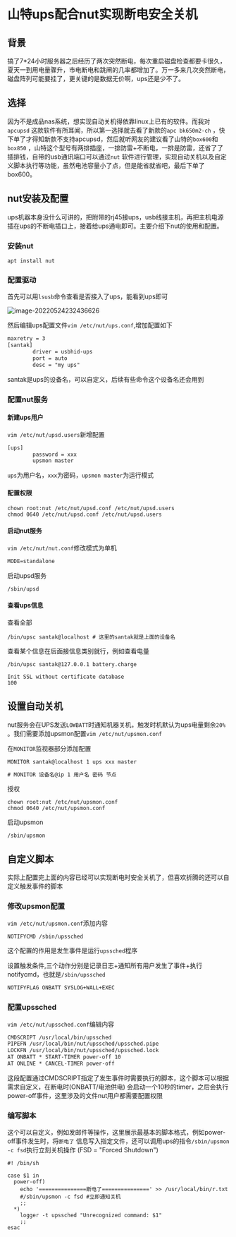 # 山特ups配合nut实现断电安全关机

## 背景

搞了7*24小时服务器之后经历了两次突然断电，每次重启磁盘检查都要卡很久，夏天一到用电量骤升，市电断电和跳闸的几率都增加了。万一多来几次突然断电，磁盘阵列可能要挂了，更关键的是数据无价啊，ups还是少不了。

## 选择

因为不是成品nas系统，想实现自动关机得依靠linux上已有的软件。而我对`apcupsd`
这款软件有所耳闻，所以第一选择就去看了新款的`apc bk650m2-ch`
，快下单了才得知新款不支持apcupsd，然后就听网友的建议看了山特的`box600`和`box850`
，山特这个型号有两排插座，一排防雷+不断电，一排是防雷，还省了了插排钱，自带的usb通讯端口可以通过`nut`
软件进行管理，实现自动关机以及自定义脚本执行等功能，虽然电池容量小了点，但是能省就省吧，最后下单了box600。

## nut安装及配置

ups机器本身没什么可讲的，把附带的rj45接ups，usb线接主机，再把主机电源插在ups的不断电插口上，接着给ups通电即可。主要介绍下nut的使用和配置。

### 安装nut

`apt install nut`

### 配置驱动

首先可以用`lsusb`命令查看是否接入了ups，能看到ups即可

![image-20220524232436626](https://storyxc.com/images/blog/image-20220524232436626.png)

然后编辑ups配置文件`vim /etc/nut/ups.conf`,增加配置如下

```txt
maxretry = 3
[santak]
        driver = usbhid-ups
        port = auto
        desc = "my ups"
```

santak是ups的设备名，可以自定义，后续有些命令这个设备名还会用到

### 配置nut服务

#### 新建ups用户

`vim /etc/nut/upsd.users`新增配置

```txt
[ups]
        password = xxx
        upsmon master
```

`ups`为用户名，`xxx`为密码，`upsmon master`为运行模式

#### 配置权限

```shell
chown root:nut /etc/nut/upsd.conf /etc/nut/upsd.users
chmod 0640 /etc/nut/upsd.conf /etc/nut/upsd.users
```

#### 启动nut服务

`vim /etc/nut/nut.conf`修改模式为单机

```txt
MODE=standalone
```

启动upsd服务

```shell
/sbin/upsd
```

#### 查看ups信息

查看全部

```shell
/bin/upsc santak@localhost # 这里的santak就是上面的设备名
```

查看某个信息在后面接信息类别就行，例如查看电量

```shell
/bin/upsc santak@127.0.0.1 battery.charge

Init SSL without certificate database
100
```

## 设置自动关机

nut服务会在UPS发送`LOWBATT`时通知机器关机，触发时机默认为ups电量剩余`20%`
。我们需要添加upsmon配置`vim /etc/nut/upsmon.conf`

在`MONITOR`监视器部分添加配置

```txt
MONITOR santak@localhost 1 ups xxx master

# MONITOR 设备名@ip 1 用户名 密码 节点
```

授权

```shell
chown root:nut /etc/nut/upsmon.conf
chmod 0640 /etc/nut/upsmon.conf
```

启动upsmon

```shell
/sbin/upsmon
```

## 自定义脚本

实际上配置完上面的内容已经可以实现断电时安全关机了，但喜欢折腾的还可以自定义触发事件的脚本

### 修改upsmon配置

`vim /etc/nut/upsmon.conf`添加内容

```txt
NOTIFYCMD /sbin/upssched
```

这个配置的作用是发生事件是运行`upssched`程序

设置触发条件,三个动作分别是记录日志+通知所有用户发生了事件+执行notifycmd，也就是`/sbin/upssched`

```txt
NOTIFYFLAG ONBATT SYSLOG+WALL+EXEC
```

### 配置upssched

`vim /etc/nut/upssched.conf`编辑内容

```txt
CMDSCRIPT /usr/local/bin/upssched
PIPEFN /usr/local/bin/nut/upssched/upssched.pipe
LOCKFN /usr/local/bin/nut/upssched/upssched.lock
AT ONBATT * START-TIMER power-off 10
AT ONLINE * CANCEL-TIMER power-off
```

这段配置通过CMDSCRIPT指定了发生事件时需要执行的脚本，这个脚本可以根据需求自定义，在断电时(ONBATT/电池供电)
会启动一个10秒的timer，之后会执行power-off事件，这里涉及的文件nut用户都需要配置权限

### 编写脚本

这个可以自定义，例如发邮件等操作，这里展示最基本的脚本格式，例如power-off事件发生时，将`断电了`
信息写入指定文件，还可以调用ups的指令`/sbin/upsmon -c fsd`执行立刻关机操作 (FSD = "Forced Shutdown")

```shell
#! /bin/sh

case $1 in
  power-off)
    echo '===============断电了===============' >> /usr/local/bin/r.txt
    #/sbin/upsmon -c fsd #立即通知关机
    ;;
  *)
    logger -t upssched "Unrecognized command: $1"
    ;;
esac
```

